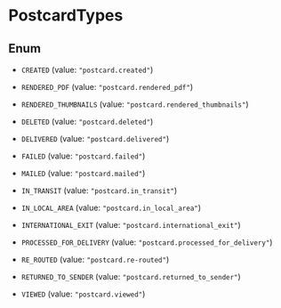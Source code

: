 

# PostcardTypes

## Enum


* `CREATED` (value: `"postcard.created"`)

* `RENDERED_PDF` (value: `"postcard.rendered_pdf"`)

* `RENDERED_THUMBNAILS` (value: `"postcard.rendered_thumbnails"`)

* `DELETED` (value: `"postcard.deleted"`)

* `DELIVERED` (value: `"postcard.delivered"`)

* `FAILED` (value: `"postcard.failed"`)

* `MAILED` (value: `"postcard.mailed"`)

* `IN_TRANSIT` (value: `"postcard.in_transit"`)

* `IN_LOCAL_AREA` (value: `"postcard.in_local_area"`)

* `INTERNATIONAL_EXIT` (value: `"postcard.international_exit"`)

* `PROCESSED_FOR_DELIVERY` (value: `"postcard.processed_for_delivery"`)

* `RE_ROUTED` (value: `"postcard.re-routed"`)

* `RETURNED_TO_SENDER` (value: `"postcard.returned_to_sender"`)

* `VIEWED` (value: `"postcard.viewed"`)



